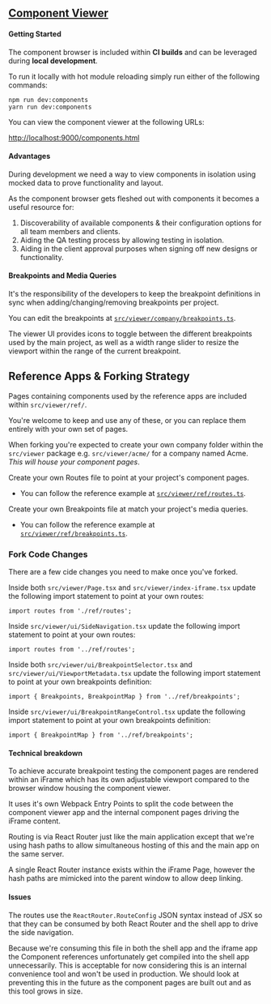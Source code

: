 ## [Component Viewer](https://wiki.massiveinteractive.com/display/MASV/Epic%3A+Component+Browser)

#### Getting Started

The component browser is included within **CI builds** and can be leveraged during **local development**.

To run it locally with hot module reloading simply run either of the following commands:

    npm run dev:components
    yarn run dev:components

You can view the component viewer at the following URLs:

[http://localhost:9000/components.html](http://localhost:9000/components.html)

#### Advantages

During development we need a way to view components in isolation using mocked data to prove functionality and layout.

As the component browser gets fleshed out with components it becomes a useful resource for:

1. Discoverability of available components & their configuration options for all team members and clients.
2. Aiding the QA testing process by allowing testing in isolation.
3. Aiding in the client approval purposes when signing off new designs or functionality.

#### Breakpoints and Media Queries

It's the responsibility of the developers to keep the breakpoint definitions in sync when adding/changing/removing breakpoints per project.

You can edit the breakpoints at [`src/viewer/company/breakpoints.ts`](./ref/breakpoints.ts).

The viewer UI provides icons to toggle between the different breakpoints used by the main project, as well as a width range slider to resize the viewport within the range of the current breakpoint.

## Reference Apps & Forking Strategy

Pages containing components used by the reference apps are included within `src/viewer/ref/`.

You're welcome to keep and use any of these, or you can replace them entirely with your own set of pages.

When forking you're expected to create your own company folder within the `src/viewer` 
package e.g. `src/viewer/acme/` for a company named Acme. _This will house your component pages_.

Create your own Routes file to point at your project's component pages.

- You can follow the reference example at [`src/viewer/ref/routes.ts`](./ref/routes.ts).

Create your own Breakpoints file at match your project's media queries.

- You can follow the reference example at [`src/viewer/ref/breakpoints.ts`](./ref/breakpoints.ts).

### Fork Code Changes

There are a few cide changes you need to make once you've forked.

Inside both `src/viewer/Page.tsx` and `src/viewer/index-iframe.tsx` update the following import statement to point at your own routes:

    import routes from './ref/routes';
    
Inside `src/viewer/ui/SideNavigation.tsx` update the following import statement to point at your own routes:

    import routes from '../ref/routes';

Inside both `src/viewer/ui/BreakpointSelector.tsx` and `src/viewer/ui/ViewportMetadata.tsx` update the following import statement to point at your own breakpoints definition:

    import { Breakpoints, BreakpointMap } from '../ref/breakpoints';

Inside `src/viewer/ui/BreakpointRangeControl.tsx` update the following import statement to point at your own breakpoints definition:

    import { BreakpointMap } from '../ref/breakpoints';

#### Technical breakdown

To achieve accurate breakpoint testing the component pages are rendered within an iFrame which has its own adjustable viewport compared to the browser window housing the component viewer.

It uses it's own Webpack Entry Points to split the code between the component viewer app and the internal component pages driving the iFrame content.

Routing is via React Router just like the main application except that we're using hash paths to allow simultaneous hosting of this and the main app on the same server.

A single React Router instance exists within the iFrame Page, however the hash paths are mimicked into the parent window to allow deep linking.

#### Issues

The routes use the `ReactRouter.RouteConfig` JSON syntax instead of JSX so that they can be consumed by both React Router and the shell app to drive the side navigation.

Because we're consuming this file in both the shell app and the iframe app the Component references unfortunately get compiled into the shell app unnecessarily.
This is acceptable for now considering this is an internal convenience tool and won't be used in production. We should look at preventing this in the future as the component pages are built out and as this tool grows in size.
